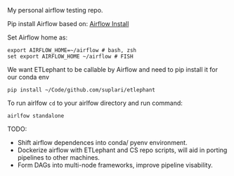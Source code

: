 My personal airflow testing repo.

Pip install Airflow based on: [Airflow Install](https://airflow.apache.org/docs/apache-airflow/stable/installation/installing-from-pypi.html)

Set Airflow home as:
```
export AIRFLOW_HOME=~/airflow # bash, zsh
set export AIRFLOW_HOME ~/airflow # FISH
```

We want ETLephant to be callable by Airflow and need to pip install it for our conda env
```
pip install ~/Code/github.com/suplari/etlephant
```
To run airlfow `cd` to your airlfow directory and run command:
```
airlfow standalone
```

TODO:
- Shift airflow dependences into conda/ pyenv environment.
- Dockerize airflow with ETLephant and CS repo scripts, will aid in porting pipelines to other machines.
- Form DAGs into multi-node frameworks, improve pipeline visability.
